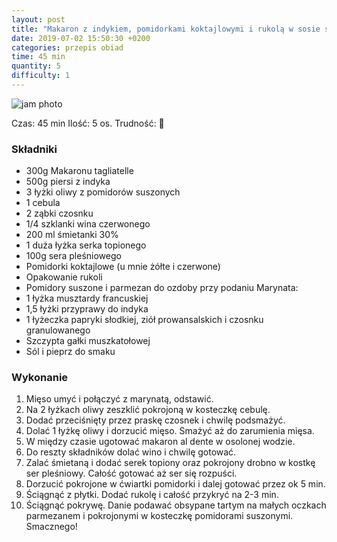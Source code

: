 ```yaml
---
layout: post
title: "Makaron z indykiem, pomidorkami koktajlowymi i rukolą w sosie serowym"
date: 2019-07-02 15:50:30 +0200
categories: przepis obiad
time: 45 min
quantity: 5
difficulty: 1
---
```


![jam photo](https://www.winiary.pl/image.ashx/makaron-z-kurczakiem-i-pomidorami.jpg?fileID=220818&width=800&height=800&frame=True&quality=84&bg=0)

Czas: 45 min Ilość: 5 os. Trudność: 🔪

### Składniki

- 300g Makaronu tagliatelle
- 500g piersi z indyka
- 3 łyżki oliwy z pomidorów suszonych
- 1 cebula
- 2 ząbki czosnku
- 1/4 szklanki wina czerwonego
- 200 ml śmietanki 30%
- 1 duża łyżka serka topionego
- 100g sera pleśniowego
- Pomidorki koktajlowe (u mnie żółte i czerwone)
- Opakowanie rukoli
- Pomidory suszone i parmezan do ozdoby przy podaniu
  Marynata:
- 1 łyżka musztardy francuskiej
- 1,5 łyżki przyprawy do indyka
- 1 łyżeczka papryki słodkiej, ziół prowansalskich i czosnku granulowanego
- Szczypta gałki muszkatołowej
- Sól i pieprz do smaku

### Wykonanie

1. Mięso umyć i połączyć z marynatą, odstawić.
2. Na 2 łyżkach oliwy zeszklić pokrojoną w kosteczkę cebulę.
3. Dodać przeciśnięty przez praskę czosnek i chwilę podsmażyć.
4. Dolać 1 łyżkę oliwy i dorzucić mięso. Smażyć aż do zarumienia mięsa.
5. W między czasie ugotować makaron al dente w osolonej wodzie.
6. Do reszty składników dolać wino i chwilę gotować.
7. Zalać śmietaną i dodać serek topiony oraz pokrojony drobno w kostkę ser pleśniowy. Całość gotować aż ser się rozpuści.
8. Dorzucić pokrojone w ćwiartki pomidorki i dalej gotować przez ok 5 min.
9. Ściągnąć z płytki. Dodać rukolę i całość przykryć na 2-3 min.
10. Ściągnąć pokrywę. Danie podawać obsypane tartym na małych oczkach parmezanem i pokrojonymi w kosteczkę pomidorami suszonymi.
    Smacznego!

